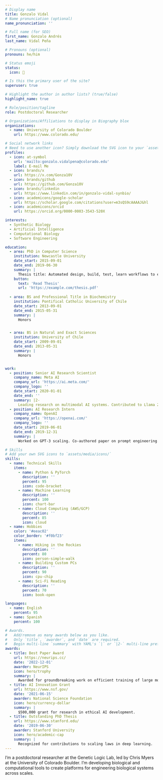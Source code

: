 ```yaml
---
# Display name
title: Gonzalo Vidal
# Name pronunciation (optional)
name_pronunciation: ''

# Full name (for SEO)
first_name: Gonzalo Andrés
last_name: Vidal Peña

# Pronouns (optional)
pronouns: he/him

# Status emoji
status:
  icon: 🚀

# Is this the primary user of the site?
superuser: true

# Highlight the author in author lists? (true/false)
highlight_name: true

# Role/position/tagline
role: Postdoctoral Researcher

# Organizations/Affiliations to display in Biography blox
organizations:
  - name: University of Colorado Boulder
    url: https://www.colorado.edu/

# Social network links
# Need to use another icon? Simply download the SVG icon to your `assets/media/icons/` folder.
profiles:
  - icon: at-symbol
    url: 'mailto:gonzalo.vidalpena@colorado.edu'
    label: E-mail Me
  - icon: brands/x
    url: https://x.com/Gonza10V
  - icon: brands/github
    url: https://github.com/Gonza10V
  - icon: brands/linkedin
    url: https://www.linkedin.com/in/gonzalo-vidal-synbio/
  - icon: academicons/google-scholar
    url: https://scholar.google.com/citations?user=m3sQS9cAAAAJ&hl
  - icon: academicons/orcid
    url: https://orcid.org/0000-0003-3543-520X

interests:
  - Synthetic Biology
  - Artificial Intelligence
  - Computational Biology
  - Software Engineering

education:
  - area: PhD in Computer Science
    institution: Newcastle University
    date_start: 2015-09-01
    date_end: 2019-06-30
    summary: |
      Thesis title: Automated design, build, test, learn workflows to engineer synthetic genetic networks.
    button:
      text: 'Read Thesis'
      url: 'https://example.com/thesis.pdf'
    
  - area: BS and Professional Title in Biochemistry
    institution: Pontifical Catholic University of Chile
    date_start: 2013-09-01
    date_end: 2015-05-31
    summary: |
      Honors


  - area: BS in Natural and Exact Sciences 
    institution: University of Chile
    date_start: 2009-09-01
    date_end: 2013-05-31
    summary: |
      Honors


work:
  - position: Senior AI Research Scientist
    company_name: Meta AI
    company_url: 'https://ai.meta.com/'
    company_logo: ''
    date_start: 2020-01-01
    date_end: ''
    summary: |2-
      Leading research on multimodal AI systems. Contributed to Llama 2 and other open-source models. 50+ citations in 3 years.
  - position: AI Research Intern
    company_name: OpenAI
    company_url: 'https://openai.com/'
    company_logo: ''
    date_start: 2019-06-01
    date_end: 2019-12-31
    summary: |
      Worked on GPT-3 scaling. Co-authored paper on prompt engineering.

# Skills
# Add your own SVG icons to `assets/media/icons/`
skills:
  - name: Technical Skills
    items:
      - name: Python & PyTorch
        description: ''
        percent: 95
        icon: code-bracket
      - name: Machine Learning
        description: ''
        percent: 100
        icon: chart-bar
      - name: Cloud Computing (AWS/GCP)
        description: ''
        percent: 85
        icon: cloud
  - name: Hobbies
    color: '#eeac02'
    color_border: '#f0bf23'
    items:
      - name: Hiking in the Rockies
        description: ''
        percent: 80
        icon: person-simple-walk
      - name: Building Custom PCs
        description: ''
        percent: 90
        icon: cpu-chip
      - name: Sci-Fi Reading
        description: ''
        percent: 70
        icon: book-open

languages:
  - name: English
    percent: 95
  - name: Spanish
    percent: 100

# Awards.
#   Add/remove as many awards below as you like.
#   Only `title`, `awarder`, and `date` are required.
#   Begin multi-line `summary` with YAML's `|` or `|2-` multi-line prefix and indent 2 spaces below.
awards:
  - title: Best Paper Award
    url: https://neurips.cc/
    date: '2022-12-01'
    awarder: NeurIPS
    icon: hero/trophy
    summary: |
      Awarded for groundbreaking work on efficient training of large models.
  - title: AI Innovation Grant
    url: https://www.nsf.gov/
    date: '2021-06-15'
    awarder: National Science Foundation
    icon: hero/currency-dollar
    summary: |
      $500,000 grant for research in ethical AI development.
  - title: Outstanding PhD Thesis
    url: https://www.stanford.edu/
    date: '2019-06-30'
    awarder: Stanford University
    icon: hero/academic-cap
    summary: |
      Recognized for contributions to scaling laws in deep learning.
---
```


I’m a postdoctoral researcher at the Genetic Logic Lab, led by Chris Myers at the University of Colorado Boulder.
I’m developing biological and computational tools to create platforms for engineering biological systems across scales.

